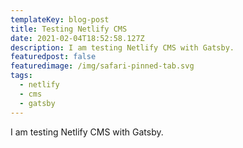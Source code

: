 ```yaml
---
templateKey: blog-post
title: Testing Netlify CMS
date: 2021-02-04T18:52:58.127Z
description: I am testing Netlify CMS with Gatsby.
featuredpost: false
featuredimage: /img/safari-pinned-tab.svg
tags:
  - netlify
  - cms
  - gatsby
---
```

I am testing Netlify CMS with Gatsby.